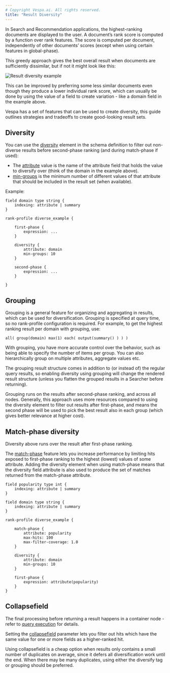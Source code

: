 ```yaml
---
# Copyright Vespa.ai. All rights reserved.
title: "Result Diversity"
---
```


In Search and Recommendation applications, the highest-ranking documents are displayed to the user.
A document’s rank score is computed by a function over rank features.
The score is computed per document, independently of other documents’ scores
(except when using certain features in global-phase).

This greedy approach gives the best overall result when documents are sufficiently dissimilar,
but if not it might look like this:

![Result diversity example](/assets/img/diversity-1.png)

This can be improved by preferring some less similar documents even though they produce a lower individual rank score,
which can usually be done by using the value of a field to create variation - like a domain field in the example above.

Vespa has a set of features that can be used to create diversity,
this guide outlines strategies and tradeoffs to create good-looking result sets.



## Diversity
You can use the [diversity](/en/reference/schema-reference.html#diversity) element in the schema definition
to filter out non-diverse results before second-phase ranking (and during match-phase if used):

* The [attribute](/en/reference/schema-reference.html#diversity-attribute) value is the name of the attribute field
  that holds the value to diversify over (think of the domain in the example above).
* [min-groups](/en/reference/schema-reference.html#diversity-min-groups) is the minimum number of different values
  of that attribute that should be included in the result set (when available).

Example:

```
field domain type string {
    indexing: attribute | summary
}

rank-profile diverse_example {

    first-phase {
        expression: ...
    }

    diversity {
        attribute: domain
        min-groups: 10
    }

    second-phase {
        expression: ...
    }

}
```



## Grouping
Grouping is a general feature for organizing and aggregating in results, which can be used for diversification.
Grouping is specified at query time, so no rank-profile configuration is required.
For example, to get the highest ranking result per domain with grouping, use:

    all( group(domain) max(1) each( output(summary() ) ) )

With grouping, you have more accurate control over the behavior,
such as being able to specify the number of items per group.
You can also hierarchically group on multiple attributes, aggregate values etc.

The grouping result structure comes in addition to (or instead of) the regular query results,
so enabling diversity using grouping will change the rendered result structure
(unless you flatten the grouped results in a Searcher before returning).

Grouping runs on the results after second-phase ranking, and across all nodes.
Generally, this approach uses more resources compared to using the diversity element to filter out results after first-phase,
and means the second phase will be used to pick the best result also in each group (which gives better relevance at higher cost).



## Match-phase diversity
Diversity above runs over the result after first-phase ranking.

The [match-phase](/en/reference/schema-reference.html#match-phase) feature lets you increase performance
by limiting hits exposed to first-phase ranking to the highest (lowest) values of some attribute.
Adding the diversity element when using match-phase means that the diversity field attribute
is also used to produce the set of matches returned from the match-phase attribute.

```
field popularity type int {
    indexing: attribute | summary
}

field domain type string {
    indexing: attribute | summary
}

rank-profile diverse_example {

    match-phase {
        attribute: popularity
        max-hits: 100
        max-filter-coverage: 1.0
    }

    diversity {
        attribute: domain
        min-groups: 10
    }

    first-phase {
        expression: attribute(popularity)
    }
}
```



## Collapsefield
The final processing before returning a result happens in a container node -
refer to [query execution](/en/query-api.html#query-execution) for details.

Setting the [collapsefield](/en/reference/query-api-reference.html#collapsefield) parameter
lets you filter out hits which have the same value for one or more fields as a higher-ranked hit.

Using collapsefield is a cheap option when results only contains a small number of duplicates on average,
since it defers all diversification work until the end.
When there may be many duplicates, using either the diversify tag or grouping should be preferred.
